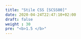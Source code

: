 ```yaml
---
title: "Stile CSS [SCSS00]"
date: 2020-04-24T22:47:10+02:00
draft: false
weight : 30
pre: "<b>1.5 </b>"
---
```






